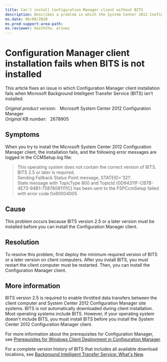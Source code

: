 ```yaml
---
title: Can't install Configuration Manager client without BITS
description: Describes a problem in which the System Center 2012 Configuration Manager client installation fails when BITS is not installed.
ms.date: 06/09/2020
ms.prod-support-area-path:
ms.reviewer: keiththo, erinwi
---
```

# Configuration Manager client installation fails when BITS is not installed

This article fixes an issue in which Configuration Manager client installation fails when Microsoft Background Intelligent Transfer Service (BITS) isn't installed.

_Original product version:_ &nbsp; Microsoft System Center 2012 Configuration Manager  
_Original KB number:_ &nbsp; 2678905

## Symptoms

When you try to install the Microsoft System Center 2012 Configuration Manager client, the installation fails, and the following error messages are logged in the CCMSetup.log file:

> This operating system does not contain the correct version of BITS. BITS 2.5 or later is required.  
> Sending Fallback Status Point message, STATEID='321'.  
> State message with TopicType 800 and TopicId {0D94311F-CB7B-4E73-94B1-75878081111C} has been sent to the FSPCcmSetup failed with error code 0x80004005

## Cause

This problem occurs because BITS version 2.5 or a later version must be installed before you can install the Configuration Manager client.

## Resolution

To resolve this problem, first deploy the minimum required version of BITS or a later version on client computers. After you install BITS, you must restart the client computer must be restarted. Then, you can install the Configuration Manager client.

## More information

BITS version 2.5 is required to enable throttled data transfers between the client computer and System Center 2012 Configuration Manager site systems. BITS is not automatically downloaded during client installation. Most operating systems include BITS. However, if your operating system doesn't include BITS, you must install BITS before you install the System Center 2012 Configuration Manager client.

For more information about the prerequisites for Configuration Manager, see [Prerequisites for Windows Client Deployment in Configuration Manager](/previous-versions/system-center/system-center-2012-R2/gg682042(v=technet.10)?redirectedfrom=MSDN).

For a complete version history of BITS that includes all available download locations, see [Background Intelligent Transfer Service: What's New](/windows/win32/bits/what-s-new?redirectedfrom=MSDN).
